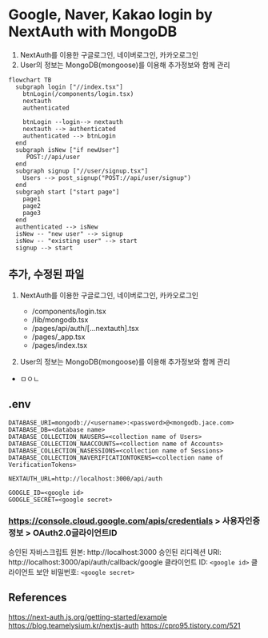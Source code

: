 # Google, Naver, Kakao login by NextAuth with MongoDB

1. NextAuth를 이용한 구글로그인, 네이버로그인, 카카오로그인
2. User의 정보는 MongoDB(mongoose)를 이용해 추가정보와 함께 관리

```mermaid
flowchart TB
  subgraph login ["//index.tsx"]
    btnLogin(/components/login.tsx)
    nextauth
    authenticated

    btnLogin --login--> nextauth
    nextauth --> authenticated
    authenticated --> btnLogin
  end
  subgraph isNew ["if newUser"]
     POST://api/user
  end
  subgraph signup ["//user/signup.tsx"]
    Users --> post_signup("POST://api/user/signup")
  end
  subgraph start ["start page"]
    page1
    page2
    page3
  end
  authenticated --> isNew
  isNew -- "new user" --> signup
  isNew -- "existing user" --> start
  signup --> start
```

## 추가, 수정된 파일

1. NextAuth를 이용한 구글로그인, 네이버로그인, 카카오로그인

   - /components/login.tsx
   - /lib/mongodb.tsx
   - /pages/api/auth/[...nextauth].tsx
   - /pages/\_app.tsx
   - /pages/index.tsx

2. User의 정보는 MongoDB(mongoose)를 이용해 추가정보와 함께 관리

- ㅁㅇㄴ

## .env

```
DATABASE_URI=mongodb://<username>:<password>@<mongodb.jace.com>
DATABASE_DB=<database name>
DATABASE_COLLECTION_NAUSERS=<collection name of Users>
DATABASE_COLLECTION_NAACCOUNTS=<collection name of Accounts>
DATABASE_COLLECTION_NASESSIONS=<collection name of Sessions>
DATABASE_COLLECTION_NAVERIFICATIONTOKENS=<collection name of VerificationTokens>

NEXTAUTH_URL=http://localhost:3000/api/auth

GOOGLE_ID=<google id>
GOOGLE_SECRET=<google secret>
```

### https://console.cloud.google.com/apis/credentials > 사용자인증정보 > OAuth2.0글라이언트ID

승인된 자바스크립트 원본: http://localhost:3000
승인된 리디렉션 URI: http://localhost:3000/api/auth/callback/google
클라이언트 ID: `<google id>`
클라이언트 보안 비밀번호: `<google secret>`

## References

https://next-auth.js.org/getting-started/example
https://blog.teamelysium.kr/nextjs-auth
https://cpro95.tistory.com/521
